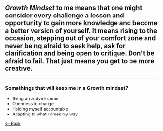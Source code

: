 ## *Growth Mindset* to me means that one might consider every challenge a lesson and opportunity to gain more knowledge and become a better version of yourself. It means rising to the occasion, stepping out of your comfort zone and never being afraid to seek help, ask for clarification and being open to critique. Don't be afraid to fail. That just means you get to be more creative. 
--------------------------------------------------------
### Somethings that will keep me in a Growth mindset?
  * Being an active listener
  * Openness to change 
  * Holding myself accountable
  * Adapting to what comes my way

[<==Back](https://angeladzodzomenyo.github.io/reading-notes/)
